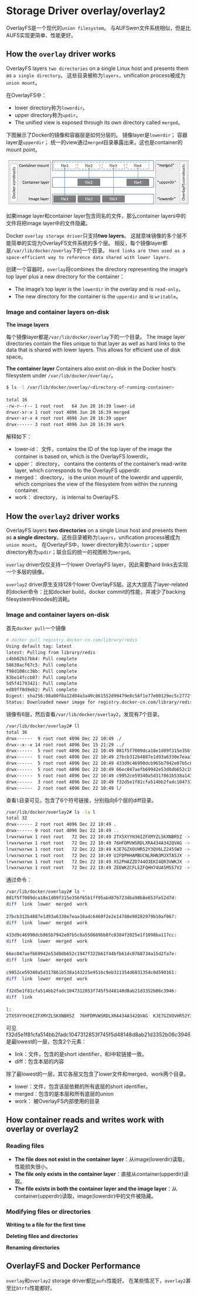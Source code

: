 # Storage Driver overlay/overlay2
OverlayFS是一个现代的`union filesystem`。
与AUFSwen文件系统相似，但是比AUFS实现更简单、性能更好。

## How the `overlay` driver works
OverlayFS layers `two directories` on a single Linux host and presents them as `a single directory`。
这些目录被称为`layers`，unification process被成为`union mount`。

在OverlayFS中：
* lower directory称为`lowerdir`。
* upper directory称为`updir`。
* The unified view is exposed through its own directory called `merged`。

下图展示了Docker的镜像和容器层是如何分层的。
镜像layer是`lowerdir`；
容器layer是`upperdir`；
统一的view通过`merged`目录暴露出来，这也是container的mount point。

![](pics/overlay_constructs.jpg)

如果image layer和container layer包含同名的文件，那么container layers中的文件将把image layer中的文件隐藏。

Docker `overlay storage driver`只支持**two layers**。
这就意味镜像的多个层不能简单的实现为OverlayFS文件系统的多个层。
相反，每个镜像layer都是`/var/lib/docker/overlay`下的一个目录。
`Hard links are then used as a space-efficient way to reference data shared with lower layers. `

创建一个容器时，`overlay`将combines the directory representing the image’s top layer plus a new directory for the container：
* The image’s top layer is the `lowerdir` in the overlay and is `read-only`。
* The new directory for the container is the `upperdir` and is `writable`。

### Image and container layers on-disk
**The image layers**

每个镜像layer都是`/var/lib/docker/overlay`下的一个目录。
The image layer directories contain the files unique to that layer as well as hard links to the data that is shared with lower layers. This allows for efficient use of disk space。

**The container layer**
Containers also exist on-disk in the Docker host’s filesystem under `/var/lib/docker/overlay/`。
```sh
$ ls -l /var/lib/docker/overlay/<directory-of-running-container>

total 16
-rw-r--r-- 1 root root   64 Jun 20 16:39 lower-id
drwxr-xr-x 1 root root 4096 Jun 20 16:39 merged
drwxr-xr-x 4 root root 4096 Jun 20 16:39 upper
drwx------ 3 root root 4096 Jun 20 16:39 work
```
解释如下：
* lower-id： 文件，contains the ID of the top layer of the image the container is based on, which is the OverlayFS lowerdir。
* upper： directory， contains the contents of the container’s read-write layer, which corresponds to the OverlayFS upperdir.
* merged： directory， is the union mount of the lowerdir and upperdir, which comprises the view of the filesystem from within the running container.
* work： directory， is internal to OverlayFS.

## How the `overlay2` driver works
OverlayFS layers **two directories** on a single Linux host and presents them as **a single directory**。这些目录被称为`layers`，unification process被成为`union mount`。
在OverlayFS中，lower directory称为`lowerdir`；upper directory称为`updir`；联合后的统一的视图称为`merged`。

`overlay` driver仅仅支持一个lower OverlayFS layer，因此需要hard links去实现一个多层的镜像。

`overlay2` driver原生支持128个lower OverlayFS层。这大大提高了layer-related的docker命令：比如docker build，docker commit的性能，并减少了backing filesystem中inodes的消耗。

### Image and container layers on-disk
首先`docker pull`一个镜像
```sh
# docker pull registry.docker-cn.com/library/redis
Using default tag: latest
latest: Pulling from library/redis
c4bb02b17bb4: Pull complete 
58638acf67c5: Pull complete 
f98d108cc38b: Pull complete 
83be14fccb07: Pull complete 
5d5f41793421: Pull complete 
ed89ff0d9eb2: Pull complete 
Digest: sha256:08a00f8a12d04a3a49c861552d99479e8c56f1e77e00129ec5c2772fe41a3b58
Status: Downloaded newer image for registry.docker-cn.com/library/redis:latest
```
镜像有6层，然后查看`/var/lib/docker/overlay2`，发现有7个目录。
```sh
/var/lib/docker/overlay2# ll
total 36
drwx------  9 root root 4096 Dec 22 10:49 ./
drwx--x--x 14 root root 4096 Dec 15 21:29 ../
drwx------  5 root root 4096 Dec 22 10:49 081f5f7009dca18e1d09f315e356f65b1ff95abd87b723dba98b8e653fe52d7d/
drwx------  5 root root 4096 Dec 22 10:49 27bcb312b4887e1d93a6330e7eaa10adc6460f2e2e14788e90282979b10af067/
drwx------  5 root root 4096 Dec 22 10:49 433d9c46990dcb965b7942e07b5c8a550669bb8fc8384f2025e1f1098ba117cc/
drwx------  5 root root 4096 Dec 22 10:49 66ec047aefb69942e53d8db652c1947f322b61f44bfb61dc0768734a15d2fa7e/
drwx------  5 root root 4096 Dec 22 10:49 c9952ce59340a5d317861b538a143225e9516c9eb311354d6831354c0d590161/
drwx------  3 root root 4096 Dec 22 10:49 f32d5e1f81cfa514bb2fadc1047312853f745f5d48148d8ab21d3352b06c3946/
drwx------  2 root root 4096 Dec 22 10:49 l/
```
查看`l`目录可见，包含了6个符号链接，分别指向6个层的diff目录。
```sh
/var/lib/docker/overlay2# ls -la l
total 32
drwx------ 2 root root 4096 Dec 22 10:49 .
drwx------ 9 root root 4096 Dec 22 10:49 ..
lrwxrwxrwx 1 root root   72 Dec 22 10:49 2TX5XYYH36IZFXMYZLSKXNBR5Z -> ../27bcb312b4887e1d93a6330e7eaa10adc6460f2e2e14788e90282979b10af067/diff
lrwxrwxrwx 1 root root   72 Dec 22 10:49 76HFDMVWSRDLXRA434A342QVAG -> ../433d9c46990dcb965b7942e07b5c8a550669bb8fc8384f2025e1f1098ba117cc/diff
lrwxrwxrwx 1 root root   72 Dec 22 10:49 KJE7GZXOVHR52Y3QV6LZ245SW3 -> ../c9952ce59340a5d317861b538a143225e9516c9eb311354d6831354c0d590161/diff
lrwxrwxrwx 1 root root   72 Dec 22 10:49 U2FDPHHAMBUCNLRHN3MJXTA5JX -> ../66ec047aefb69942e53d8db652c1947f322b61f44bfb61dc0768734a15d2fa7e/diff
lrwxrwxrwx 1 root root   72 Dec 22 10:49 XS2PHAZZD744O3EKI4QR3VWKJX -> ../f32d5e1f81cfa514bb2fadc1047312853f745f5d48148d8ab21d3352b06c3946/diff
lrwxrwxrwx 1 root root   72 Dec 22 10:49 ZEEWKZCFLEZFQHH74UA5M5S7V2 -> ../081f5f7009dca18e1d09f315e356f65b1ff95abd87b723dba98b8e653fe52d7d/diff
```

通过命令：
```sh
/var/lib/docker/overlay2# ls *
081f5f7009dca18e1d09f315e356f65b1ff95abd87b723dba98b8e653fe52d7d:
diff  link  lower  merged  work

27bcb312b4887e1d93a6330e7eaa10adc6460f2e2e14788e90282979b10af067:
diff  link  lower  merged  work

433d9c46990dcb965b7942e07b5c8a550669bb8fc8384f2025e1f1098ba117cc:
diff  link  lower  merged  work

66ec047aefb69942e53d8db652c1947f322b61f44bfb61dc0768734a15d2fa7e:
diff  link  lower  merged  work

c9952ce59340a5d317861b538a143225e9516c9eb311354d6831354c0d590161:
diff  link  lower  merged  work

f32d5e1f81cfa514bb2fadc1047312853f745f5d48148d8ab21d3352b06c3946:
diff  link

l:
2TX5XYYH36IZFXMYZLSKXNBR5Z  76HFDMVWSRDLXRA434A342QVAG  KJE7GZXOVHR52Y3QV6LZ245SW3  U2FDPHHAMBUCNLRHN3MJXTA5JX  XS2PHAZZD744O3EKI4QR3VWKJX  ZEEWKZCFLEZFQHH74UA5M5S7V2
```
可见f32d5e1f81cfa514bb2fadc1047312853f745f5d48148d8ab21d3352b06c3946是最lowest的一层，包含2个元素：
* link：文件，包含的是short identifier，和l中软链接一致。
* diff：包含本层的内容

除了最lowest的一层，其它各层又包含了lower文件和merged、work两个目录。
* lower：文件，包含该层依赖的所有底层的short identifier。
* merged：包含的是本层和所有底层的union
* work： 被OverlayFS内部使用的目录


## How container reads and writes work with overlay or overlay2
### Reading files
* **The file does not exist in the container layer**：从image(lowerdir)读取，性能损失很小。
* **The file only exists in the container layer**：直接从container(upperdir)读取。
* **The file exists in both the container layer and the image layer**：从container(upperdir)读取，image(lowerdir)中的文件被隐藏。

### Modifying files or directories
**Writing to a file for the first time**

**Deleting files and directories**

**Renaming directories**

## OverlayFS and Docker Performance
`overlay`和`overlay2` storage driver都比`aufs`性能好。
在某些情况下，`overlay2`甚至比`btrfs`性能都好。